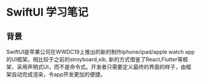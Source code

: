 # SwiftUI 学习笔记

## 背景

SwiftUI是苹果公司在WWDC19上推出的新的制作iphone/ipad/apple watch app的UI框架。相比较于之前的stroyboard,xib, 新的方式借鉴了React,Flutter等框架，采用声明式UI，而不是命令式。开发者只需要定义最终的界面的样子，由框架自动完成渲染，令app开发更加的便捷。
